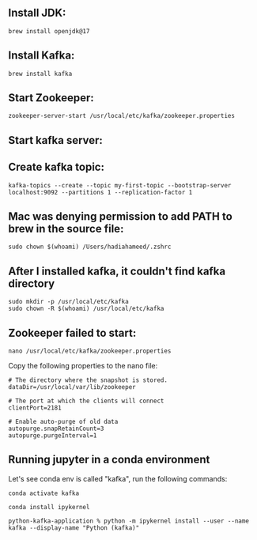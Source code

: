 ## Install JDK:

```brew install openjdk@17```

## Install Kafka:

```brew install kafka```

## Start Zookeeper:  
```zookeeper-server-start /usr/local/etc/kafka/zookeeper.properties```

## Start kafka server:  

## Create kafka topic:  
```kafka-topics --create --topic my-first-topic --bootstrap-server localhost:9092 --partitions 1 --replication-factor 1```




## Mac was denying permission to add PATH to brew in the source file:
```sudo chown $(whoami) /Users/hadiahameed/.zshrc```

## After I installed kafka, it couldn't find kafka directory
```sudo mkdir -p /usr/local/etc/kafka```  
```sudo chown -R $(whoami) /usr/local/etc/kafka```  

## Zookeeper failed to start:
```nano /usr/local/etc/kafka/zookeeper.properties```  

Copy the following properties to the nano file:  
```
# The directory where the snapshot is stored.
dataDir=/usr/local/var/lib/zookeeper

# The port at which the clients will connect
clientPort=2181

# Enable auto-purge of old data
autopurge.snapRetainCount=3
autopurge.purgeInterval=1  

```

## Running jupyter in a conda environment

Let's see conda env is called "kafka", run the following commands:  

```conda activate kafka```  

```conda install ipykernel```  

``` python-kafka-application % python -m ipykernel install --user --name kafka --display-name "Python (kafka)" ```
